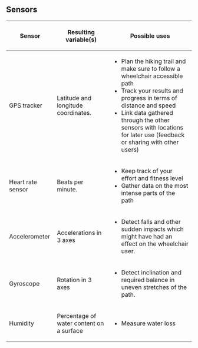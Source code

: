 ## Sensors

<table>
  <thead>
    <tr class="header">
      <th><p>Sensor</p></th>
      <th><p>Resulting variable(s)</p></th>
      <th><p>Possible uses</p></th>
    </tr>
  </thead>
  <tbody>
    <tr class="odd">
      <td><p>GPS tracker</p></td>
      <td><p>Latitude and longitude coordinates.</p></td>
      <td>
        <ul>
          <li>
            Plan the hiking trail and make sure to follow a wheelchair
            accessible path
          </li>
          <li>
            Track your results and progress in terms of distance and speed
          </li>
          <li>
            Link data gathered through the other sensors with locations for
            later use (feedback or sharing with other users)
          </li>
        </ul>
      </td>
    </tr>
    <tr class="even">
      <td><p>Heart rate sensor</p></td>
      <td><p>Beats per minute.</p></td>
      <td>
        <ul>
          <li>Keep track of your effort and fitness level</li>
          <li>Gather data on the most intense parts of the path</li>
        </ul>
      </td>
    </tr>
    <tr class="odd">
      <td><p>Accelerometer</p></td>
      <td><p>Accelerations in 3 axes</p></td>
      <td>
        <ul>
          <li>
            Detect falls and other sudden impacts which might have had an effect
            on the wheelchair user.
          </li>
        </ul>
      </td>
    </tr>
    <tr class="even">
      <td><p>Gyroscope</p></td>
      <td><p>Rotation in 3 axes</p></td>
      <td>
        <ul>
          <li>
            Detect inclination and required balance in uneven stretches of the
            path.
          </li>
        </ul>
      </td>
    </tr>
    <tr class="odd">
      <td><p>Humidity</p></td>
      <td><p>Percentage of water content on a surface</p></td>
      <td>
        <ul>
          <li>Measure water loss</li>
        </ul>
      </td>
    </tr>
  </tbody>
</table>
